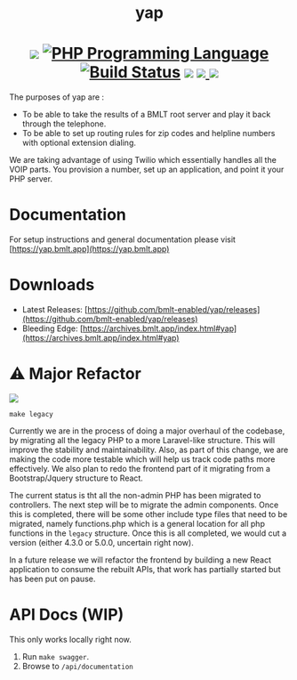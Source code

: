 <h1 align="center">yap</h1>
<h1 align="center">
<a href="https://github.com/bmlt-enabled/yap/releases/latest"><img src="https://img.shields.io/github/v/release/bmlt-enabled/yap"></a>
<a href="https://php.net"><img src="https://img.shields.io/packagist/php-v/ramsey/uuid.svg?style=flat-square&colorB=%238892BF" alt="PHP Programming Language"></a>
<a href="https://github.com/bmlt-enabled/yap/actions/workflows/unstable.yml"><img src="https://img.shields.io/github/actions/workflow/status/bmlt-enabled/yap/unstable.yml?branch=main" alt="Build Status"></a>
<a href="https://raw.githubusercontent.com/bmlt-enabled/yap/main/LICENSE"><img src="https://img.shields.io/github/license/bmlt-enabled/yap"></a>
<a href="https://codecov.io/gh/bmlt-enabled/yap" > 
 <img src="https://codecov.io/gh/bmlt-enabled/yap/branch/main/graph/badge.svg?token=9LZWU5WY7C"/> 
 </a>
<a href="https://github.com/bmlt-enabled/yap/releases"><img src="https://img.shields.io/github/downloads/bmlt-enabled/yap/total"></a>
</h1>

The purposes of yap are :
* To be able to take the results of a BMLT root server and play it back through the telephone.  
* To be able to set up routing rules for zip codes and helpline numbers with optional extension dialing.

We are taking advantage of using Twilio which essentially handles all the VOIP parts.  You provision a number, set up an application, and point it your PHP server.

# Documentation

For setup instructions and general documentation please visit [https://yap.bmlt.app](https://yap.bmlt.app)

# Downloads

* Latest Releases: [https://github.com/bmlt-enabled/yap/releases](https://github.com/bmlt-enabled/yap/releases)
* Bleeding Edge: [https://archives.bmlt.app/index.html#yap](https://archives.bmlt.app/index.html#yap)

# ⚠️ Major Refactor

<img src="https://img.shields.io/badge/legacyleft-311-red"/> 

```shell
make legacy
```
Currently we are in the process of doing a major overhaul of the codebase, by migrating all the legacy PHP to a more Laravel-like structure.  This will improve the stability and maintainability.  Also, as part of this change, we are making the code more testable which will help us track code paths more effectively.  We also plan to redo the frontend part of it migrating from a Bootstrap/Jquery structure to React.

The current status is tht all the non-admin PHP has been migrated to controllers.  The next step will be to migrate the admin components.  Once this is completed, there will be some other include type files that need to be migrated, namely functions.php which is a general location for all php functions in the `legacy` structure.   Once this is all completed, we would cut a version (either 4.3.0 or 5.0.0, uncertain right now).

In a future release we will refactor the frontend by building a new React application to consume the rebuilt APIs, that work has partially started but has been put on pause.

# API Docs (WIP)

This only works locally right now.

1. Run `make swagger`.
2. Browse to `/api/documentation`

